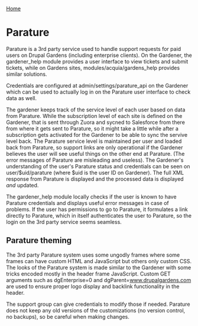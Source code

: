 [Home](../index.md)

Parature
========

Parature is a 3rd party service used to handle support requests for paid users on Drupal Gardens (including enterprise clients). On the Gardener, the gardener_help module provides a user interface to view tickets and submit tickets, while on Gardens sites, modules/acquia/gardens_help provides similar solutions.

Credentials are configured at admin/settings/parature_api on the Gardener which can be used to actually log in on the Parature user interface to check data as well.

The gardener keeps track of the service level of each user based on data from Parature. While the subscription level of each site is defined on the Gardener, that is sent through Zuora and sycned to Salesforce from there from where it gets sent to Parature, so it might take a little while after a subscription gets activated for the Gardener to be able to sync the servive level back. The Parature service level is maintained per user and loaded back from Parature, so support links are only operational if the Gardener believes the user will see useful things on the other end at Parature. (The error messages of Parature are misleading and useless). The Gardener's understanding of the user's Parature status and credentials can be seen on user/$uid/parature (where $uid is the user ID on Gardener). The full XML response from Parature is displayed and the processed data is displayed *and* updated.

The gardener_help module locally checks if the user is known to have Parature credentials and displays useful error messages in case of problems. If the user has permissions to go to Parature, it formulates a link directly to Parature, which in itself authenticates the user to Parature, so the login on the 3rd party service seems seamless.

Parature theming
----------------

The 3rd party Parature system uses some ungodly frames where some frames can have custom HTML and JavaScript but others only custom CSS. The looks of the Parature system is made similar to the Gardener with some tricks encoded mostly in the header frame JavaScript. Custom GET arguments such as dgEnterprise=0 and dgParent=www.drupalgardens.com are used to ensure proper logo display and backlink functionality in the header.

The support group can give credentials to modify those if needed. Parature does not keep any old versions of the customizations (no version control, no backups), so be careful when making changes.
